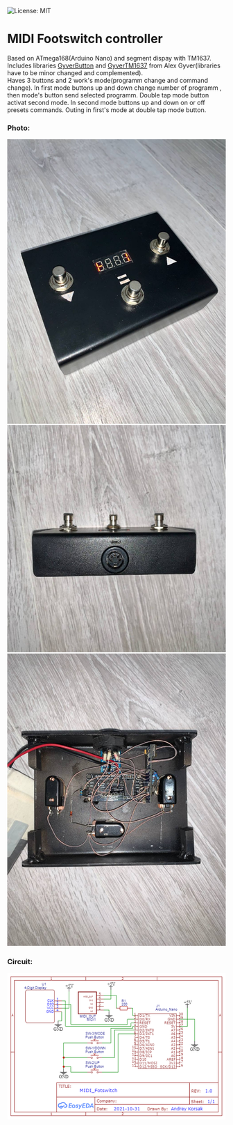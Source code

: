 ![License: MIT](https://img.shields.io/github/license/KorsakAndrey/led_lamp)
# MIDI Footswitch controller
Based on ATmega168(Arduino Nano) and segment dispay with TM1637.
Includes libraries [GyverButton](https://github.com/GyverLibs/GyverButton) and [GyverTM1637](https://github.com/GyverLibs/GyverTM1637) from Alex Gyver(libraries have to be minor changed and complemented).  
Haves 3 buttons and 2 work's mode(programm change and command change). In first mode buttons up and down change number of programm , then  mode's button send selected programm. Double tap mode button activat second mode. In second mode buttons up and down on or off presets commands. Outing in first's mode at double tap mode button.
### Photo:
![img ](/.img/1.jpg)
![img](/.img/2.jpg)
![img](/.img/3.jpg)
### Circuit:
![circuit](/.img/mfc_circuit.png)
